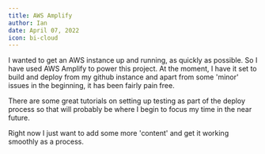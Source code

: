 ```yaml
---
title: AWS Amplify
author: Ian
date: April 07, 2022
icon: bi-cloud
---
```


I wanted to get an AWS instance up and running, as quickly as possible. So I have used AWS Amplify to power this project. At the moment, I have it set to build and deploy from my github instance and apart from some 'minor' issues in the beginning, it has been fairly pain free.

There are some great tutorials on setting up testing as part of the deploy process so that will probably be where I begin to focus my time in the near future.

Right now I just want to add some more 'content' and get it working smoothly as a process.
